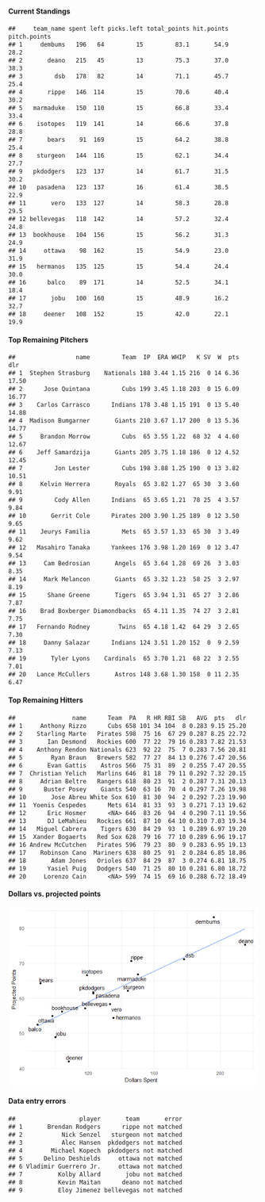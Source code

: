 #### Current Standings

    ##     team_name spent left picks.left total_points hit.points pitch.points
    ## 1     dembums   196   64         15         83.1       54.9         28.2
    ## 2       deano   215   45         13         75.3       37.0         38.3
    ## 3         dsb   178   82         14         71.1       45.7         25.4
    ## 4       rippe   146  114         15         70.6       40.4         30.2
    ## 5   marmaduke   150  110         15         66.8       33.4         33.4
    ## 6    isotopes   119  141         14         66.6       37.8         28.8
    ## 7       bears    91  169         15         64.2       38.8         25.4
    ## 8    sturgeon   144  116         15         62.1       34.4         27.7
    ## 9   pkdodgers   123  137         14         61.7       31.5         30.2
    ## 10   pasadena   123  137         16         61.4       38.5         22.9
    ## 11       vero   133  127         14         58.3       28.8         29.5
    ## 12 bellevegas   118  142         14         57.2       32.4         24.8
    ## 13  bookhouse   104  156         15         56.2       31.3         24.9
    ## 14     ottawa    98  162         15         54.9       23.0         31.9
    ## 15   hermanos   135  125         15         54.4       24.4         30.0
    ## 16      balco    89  171         14         52.5       34.1         18.4
    ## 17       jobu   100  160         15         48.9       16.2         32.7
    ## 18     deener   108  152         15         42.0       22.1         19.9

#### Top Remaining Pitchers

    ##                 name         Team  IP  ERA WHIP   K SV  W  pts   dlr
    ## 1  Stephen Strasburg    Nationals 188 3.44 1.15 216  0 14 6.36 17.50
    ## 2      Jose Quintana         Cubs 199 3.45 1.18 203  0 15 6.09 16.77
    ## 3    Carlos Carrasco      Indians 178 3.48 1.15 191  0 13 5.40 14.88
    ## 4  Madison Bumgarner       Giants 210 3.67 1.17 200  0 13 5.36 14.77
    ## 5     Brandon Morrow         Cubs  65 3.55 1.22  68 32  4 4.60 12.67
    ## 6    Jeff Samardzija       Giants 205 3.75 1.18 186  0 12 4.52 12.45
    ## 7         Jon Lester         Cubs 198 3.88 1.25 190  0 13 3.82 10.51
    ## 8     Kelvin Herrera       Royals  65 3.82 1.27  65 30  3 3.60  9.91
    ## 9         Cody Allen      Indians  65 3.65 1.21  78 25  4 3.57  9.84
    ## 10       Gerrit Cole      Pirates 200 3.90 1.25 189  0 12 3.50  9.65
    ## 11    Jeurys Familia         Mets  65 3.57 1.33  65 30  3 3.49  9.62
    ## 12   Masahiro Tanaka      Yankees 176 3.98 1.20 169  0 12 3.47  9.54
    ## 13     Cam Bedrosian       Angels  65 3.64 1.28  69 26  3 3.03  8.35
    ## 14     Mark Melancon       Giants  65 3.32 1.23  58 25  3 2.97  8.19
    ## 15      Shane Greene       Tigers  65 3.94 1.31  65 27  3 2.86  7.87
    ## 16    Brad Boxberger Diamondbacks  65 4.11 1.35  74 27  3 2.81  7.75
    ## 17   Fernando Rodney        Twins  65 4.18 1.42  64 29  3 2.65  7.30
    ## 18     Danny Salazar      Indians 124 3.51 1.20 152  0  9 2.59  7.13
    ## 19       Tyler Lyons    Cardinals  65 3.70 1.21  68 22  3 2.55  7.01
    ## 20   Lance McCullers       Astros 148 3.68 1.30 158  0 11 2.35  6.47

#### Top Remaining Hitters

    ##                name      Team  PA   R HR RBI SB   AVG  pts   dlr
    ## 1     Anthony Rizzo      Cubs 658 101 34 104  8 0.283 9.15 25.20
    ## 2    Starling Marte   Pirates 598  75 16  67 29 0.287 8.25 22.72
    ## 3       Ian Desmond   Rockies 600  77 22  79 16 0.283 7.82 21.53
    ## 4    Anthony Rendon Nationals 623  92 22  75  7 0.283 7.56 20.81
    ## 5        Ryan Braun   Brewers 582  77 27  84 13 0.276 7.47 20.56
    ## 6       Evan Gattis    Astros 566  75 31  89  2 0.255 7.47 20.55
    ## 7  Christian Yelich   Marlins 646  81 18  79 11 0.292 7.32 20.15
    ## 8     Adrian Beltre   Rangers 618  80 23  91  2 0.287 7.31 20.13
    ## 9      Buster Posey    Giants 540  63 16  70  4 0.297 7.26 19.98
    ## 10       Jose Abreu White Sox 610  81 30  94  2 0.292 7.23 19.90
    ## 11  Yoenis Cespedes      Mets 614  81 33  93  3 0.271 7.13 19.62
    ## 12      Eric Hosmer      <NA> 646  83 26  94  4 0.290 7.11 19.56
    ## 13      DJ LeMahieu   Rockies 661  87 10  64 10 0.310 7.03 19.34
    ## 14   Miguel Cabrera    Tigers 630  84 29  93  1 0.289 6.97 19.20
    ## 15  Xander Bogaerts   Red Sox 628  79 16  77 10 0.289 6.96 19.17
    ## 16 Andrew McCutchen   Pirates 596  79 23  80  9 0.283 6.95 19.13
    ## 17    Robinson Cano  Mariners 638  80 25  91  2 0.284 6.85 18.86
    ## 18       Adam Jones   Orioles 637  84 29  87  3 0.274 6.81 18.75
    ## 19      Yasiel Puig   Dodgers 540  71 25  80 10 0.281 6.80 18.72
    ## 20     Lorenzo Cain      <NA> 599  74 15  69 16 0.288 6.72 18.49

#### Dollars vs. projected points

![](draftguide_files/figure-markdown_strict/unnamed-chunk-5-1.png)

#### Data entry errors

    ##                  player       team       error
    ## 1       Brendan Rodgers      rippe not matched
    ## 2           Nick Senzel   sturgeon not matched
    ## 3           Alec Hansen  pkdodgers not matched
    ## 4        Michael Kopech  pkdodgers not matched
    ## 5      Delino Deshields     ottawa not matched
    ## 6 Vladimir Guerrero Jr.     ottawa not matched
    ## 7          Kolby Allard       jobu not matched
    ## 8          Kevin Maitan      deano not matched
    ## 9          Eloy Jimenez bellevegas not matched
